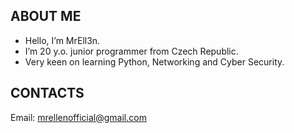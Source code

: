## ABOUT ME
- Hello, I’m MrEll3n.
- I’m 20 y.o. junior programmer from Czech Republic.
- Very keen on learning Python, Networking and Cyber Security.
## CONTACTS
  Email: mrellenofficial@gmail.com
